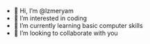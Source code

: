 - 👋 Hi, I’m @lzmeryam
- 👀 I’m interested in coding
- 🌱 I’m currently learning basic computer skills
- 💞️ I’m looking to collaborate with you

<!---
lzmeryam/lzmeryam is a ✨ special ✨ repository because its `README.md` (this file) appears on your GitHub profile.
You can click the Preview link to take a look at your changes.
--->
